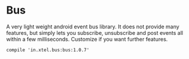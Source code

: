 Bus
====

A very light weight android event bus library. It does not provide many features, but simply lets you subscribe, unsubscribe and post events all within a few milliseconds. Customize if you want further features.

```
compile 'in.xtel.bus:bus:1.0.7'
```
